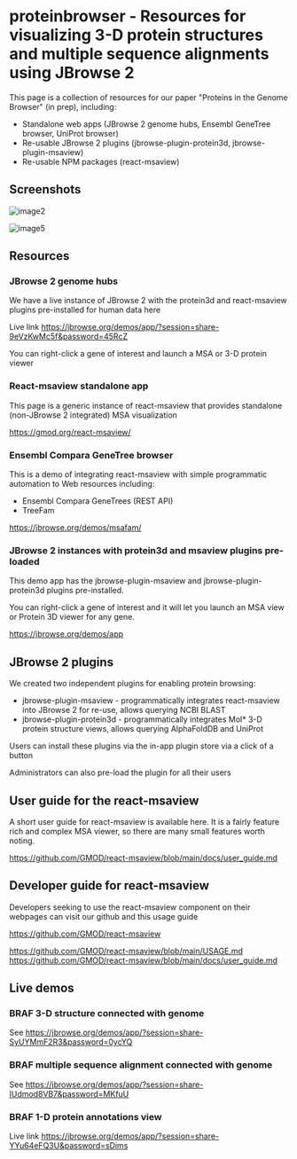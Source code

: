 # proteinbrowser - Resources for visualizing 3-D protein structures and multiple sequence alignments using JBrowse 2

This page is a collection of resources for our paper "Proteins in the Genome Browser" (in prep), including:

- Standalone web apps (JBrowse 2 genome hubs, Ensembl GeneTree browser, UniProt browser)
- Re-usable JBrowse 2 plugins (jbrowse-plugin-protein3d, jbrowse-plugin-msaview)
- Re-usable NPM packages (react-msaview)


## Screenshots


![image2](https://github.com/user-attachments/assets/a9ac296c-e2fe-41c7-bf7d-d519548eb046)


![image5](https://github.com/user-attachments/assets/7f52de03-0a2b-47fb-95f6-bb4505185487)


## Resources

### JBrowse 2 genome hubs

We have a live instance of JBrowse 2 with the protein3d and react-msaview plugins pre-installed for human data here

Live link https://jbrowse.org/demos/app/?session=share-9eVzKwMc5f&password=45RcZ 

You can right-click a gene of interest and launch a MSA or 3-D protein viewer

### React-msaview standalone app

This page is a generic instance of react-msaview that provides standalone (non-JBrowse 2 integrated) MSA visualization

https://gmod.org/react-msaview/

### Ensembl Compara GeneTree browser

This is a demo of integrating react-msaview with simple programmatic automation to Web resources including:

- Ensembl Compara GeneTrees (REST API)
- TreeFam


https://jbrowse.org/demos/msafam/


### JBrowse 2 instances with protein3d and msaview plugins pre-loaded

This demo app has the jbrowse-plugin-msaview and jbrowse-plugin-protein3d plugins pre-installed. 

You can right-click a gene of interest and it will let you launch an MSA view or Protein 3D viewer for any gene. 

https://jbrowse.org/demos/app

## JBrowse 2 plugins

We created two independent plugins for enabling protein browsing:


- jbrowse-plugin-msaview - programmatically integrates react-msaview into JBrowse 2 for re-use, allows querying NCBI BLAST
- jbrowse-plugin-protein3d - programmatically integrates Mol* 3-D protein structure views, allows querying AlphaFoldDB and UniProt

Users can install these plugins via the in-app plugin store via a click of a button

Administrators can also pre-load the plugin for all their users

## User guide for the react-msaview

A short user guide for react-msaview is available here. It is a fairly feature rich and complex MSA viewer, so there are many small features worth noting.

https://github.com/GMOD/react-msaview/blob/main/docs/user_guide.md

## Developer guide for react-msaview

Developers seeking to use the react-msaview component on their webpages can visit our github and this usage guide

https://github.com/GMOD/react-msaview

https://github.com/GMOD/react-msaview/blob/main/USAGE.md
https://github.com/GMOD/react-msaview/blob/main/docs/user_guide.md




## Live demos

### BRAF 3-D structure connected with genome

See https://jbrowse.org/demos/app/?session=share-SyUYMmF2R3&password=0ycYQ

### BRAF multiple sequence alignment connected with genome

See https://jbrowse.org/demos/app/?session=share-IUdmod8VB7&password=MKfuU 

### BRAF 1-D protein annotations view

Live link https://jbrowse.org/demos/app/?session=share-YYu64eFQ3U&password=sDims 

